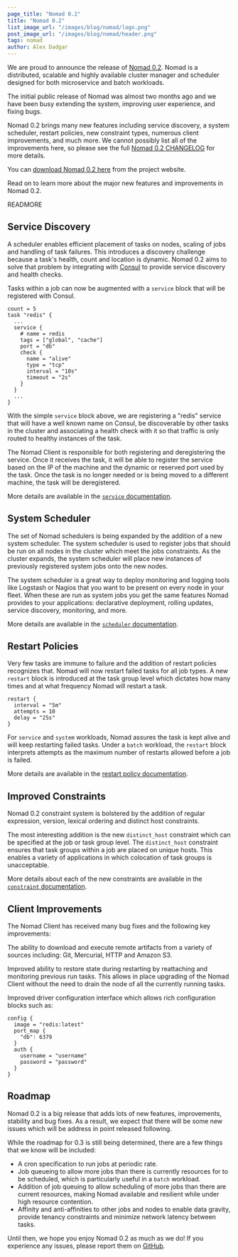 ```yaml
---
page_title: "Nomad 0.2"
title: "Nomad 0.2"
list_image_url: "/images/blog/nomad/logo.png"
post_image_url: "/images/blog/nomad/header.png"
tags: nomad
author: Alex Dadgar
---
```


We are proud to announce the release of [Nomad 0.2](https://nomadproject.io).
Nomad is a distributed, scalable and highly available cluster manager and scheduler
designed for both microservice and batch workloads.

The initial public release of Nomad was almost two months ago and we have been
busy extending the system, improving user experience, and fixing bugs.

Nomad 0.2 brings many new features including service discovery, a system
scheduler, restart policies, new constraint types, numerous client improvements,
and much more. We cannot possibly list all of the improvements here, so please
see the full [Nomad 0.2
CHANGELOG](https://github.com/hashicorp/nomad/blob/v0.2.0/CHANGELOG.md) for more
details.

You can [download Nomad 0.2 here](https://nomadproject.io/downloads.html) from the
project website.

Read on to learn more about the major new features and improvements in Nomad 0.2.

READMORE

## Service Discovery

A scheduler enables efficient placement of tasks on nodes, scaling of jobs and
handling of task failures. This introduces a discovery challenge because a
task's health, count and location is dynamic. Nomad 0.2 aims to solve that
problem by integrating with [Consul](https://consul.io/) to provide service
discovery and health checks.

Tasks within a job can now be augmented with a `service` block that will be
registered with Consul.

    count = 5
    task "redis" {
      ...
      service {
        # name = redis
        tags = ["global", "cache"]
        port = "db"
        check {
          name = "alive"
          type = "tcp"
          interval = "10s"
          timeout = "2s"
        }
      }
      ...
    }

With the simple `service` block above, we are registering a "redis" service that
will have a well known name on Consul, be discoverable by other tasks in the
cluster and associating a health check with it so that traffic is only routed to
healthy instances of the task.

The Nomad Client is responsible for both registering and deregistering the
service. Once it receives the task, it will be able to register the service
based on the IP of the machine and the dynamic or reserved port used by the
task. Once the task is no longer needed or is being moved to a different
machine, the task will be deregistered.

More details are available in the [`service`
documentation](https://nomadproject.io/docs/jobspec/servicediscovery.html).

## System Scheduler

The set of Nomad schedulers is being expanded by the addition of a new system
scheduler. The system scheduler is used to register jobs that should be run on
all nodes in the cluster which meet the jobs constraints. As the cluster
expands, the system scheduler will place new instances of previously registered
system jobs onto the new nodes.

The system scheduler is a great way to deploy monitoring and logging tools like
Logstash or Nagios that you want to be present on every node in your fleet. When
these are run as system jobs you get the same features Nomad provides to your
applications: declarative deployment, rolling updates, service discovery,
monitoring, and more.

More details are available in the [`scheduler`
documentation](https://nomadproject.io/docs/jobspec/schedulers.html).

## Restart Policies

Very few tasks are immune to failure and the addition of restart policies
recognizes that. Nomad will now restart failed tasks for all job types. A new
`restart` block is introduced at the task group level which dictates how many
times and at what frequency Nomad will restart a task.

    restart {
      interval = "5m"
      attempts = 10
      delay = "25s"
    }

For `service` and `system` workloads, Nomad assures the task is kept alive and
will keep restarting failed tasks. Under a `batch` workload, the `restart` block
interprets attempts as the maximum number of restarts allowed before a job is
failed.

More details are available in the [restart policy
documentation](https://nomadproject.io/docs/jobspec/index.html#restart-policy).

## Improved Constraints

Nomad 0.2 constraint system is bolstered by the addition of regular expression,
version, lexical ordering and distinct host constraints.

The most interesting addition is the new `distinct_host` constraint which can be
specified at the job or task group level. The `distinct_host` constraint ensures
that task groups within a job are placed on unique hosts. This enables a variety
of applications in which colocation of task groups is unacceptable.

More details about each of the new constraints are available in the [`constraint`
documentation](https://nomadproject.io/docs/jobspec/index.html#constraint).

## Client Improvements

The Nomad Client has received many bug fixes and the following key improvements:

The ability to download and execute remote artifacts from a variety of
sources including: Git, Mercurial, HTTP and Amazon S3.

Improved ability to restore state during restarting by reattaching and
monitoring previous run tasks. This allows in place upgrading of the Nomad
Client without the need to drain the node of all the currently running tasks.

Improved driver configuration interface which allows rich configuration blocks
such as:

    config {
      image = "redis:latest"
      port_map {
        "db": 6379
      }
      auth {
        username = "username"
        password = "password"
      }
    }


## Roadmap

Nomad 0.2 is a big release that adds lots of new features, improvements,
stability and bug fixes. As a result, we expect that there will be some new
issues which will be address in point released following.

While the roadmap for 0.3 is still being determined, there are a few things
that we know will be included:

* A cron specification to run jobs at periodic rate.
* Job queueing to allow more jobs than there is currently resources for to be
  scheduled, which is particularly useful in a `batch` workload.
* Addition of job queuing to allow scheduling of more jobs than there are
  current resources, making Nomad available and resilient while under high
  resource contention.
* Affinity and anti-affinities to other jobs and nodes to enable data gravity,
  provide tenancy constraints and minimize network latency between tasks.

Until then, we hope you enjoy Nomad 0.2 as much as we do! If you experience any
issues, please report them on
[GitHub](https://github.com/hashicorp/nomad/issues).

